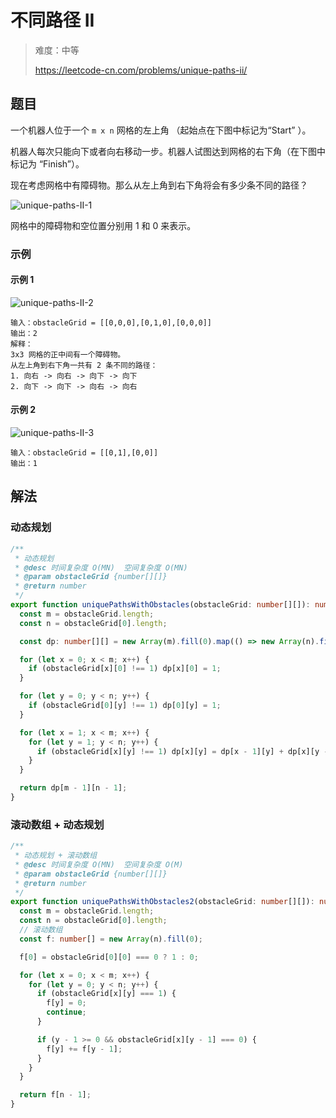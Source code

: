# 不同路径 II

> 难度：中等
>
> https://leetcode-cn.com/problems/unique-paths-ii/

## 题目

一个机器人位于一个 `m x n` 网格的左上角 （起始点在下图中标记为“Start” ）。

机器人每次只能向下或者向右移动一步。机器人试图达到网格的右下角（在下图中标记为
“Finish”）。

现在考虑网格中有障碍物。那么从左上角到右下角将会有多少条不同的路径？

![unique-paths-II-1](https://user-images.githubusercontent.com/88995580/159103256-2fd5e01d-8027-4f0e-8c73-18b7563a1de5.png)

网格中的障碍物和空位置分别用 1 和 0 来表示。

### 示例

#### 示例 1

![unique-paths-II-2](https://user-images.githubusercontent.com/88995580/159103233-6031111d-a476-42a3-b449-ad1a24a55e09.jpg)

```
输入：obstacleGrid = [[0,0,0],[0,1,0],[0,0,0]]
输出：2
解释：
3x3 网格的正中间有一个障碍物。
从左上角到右下角一共有 2 条不同的路径：
1. 向右 -> 向右 -> 向下 -> 向下
2. 向下 -> 向下 -> 向右 -> 向右
```

#### 示例 2

![unique-paths-II-3](https://user-images.githubusercontent.com/88995580/159103258-45251535-2b61-408f-8a8f-b2af649b4899.jpg)

```
输入：obstacleGrid = [[0,1],[0,0]]
输出：1
```

## 解法

### 动态规划

```typescript
/**
 * 动态规划
 * @desc 时间复杂度 O(MN)  空间复杂度 O(MN)
 * @param obstacleGrid {number[][]}
 * @return number
 */
export function uniquePathsWithObstacles(obstacleGrid: number[][]): number {
  const m = obstacleGrid.length;
  const n = obstacleGrid[0].length;

  const dp: number[][] = new Array(m).fill(0).map(() => new Array(n).fill(0));

  for (let x = 0; x < m; x++) {
    if (obstacleGrid[x][0] !== 1) dp[x][0] = 1;
  }

  for (let y = 0; y < n; y++) {
    if (obstacleGrid[0][y] !== 1) dp[0][y] = 1;
  }

  for (let x = 1; x < m; x++) {
    for (let y = 1; y < n; y++) {
      if (obstacleGrid[x][y] !== 1) dp[x][y] = dp[x - 1][y] + dp[x][y - 1];
    }
  }

  return dp[m - 1][n - 1];
}
```

### 滚动数组 + 动态规划

```typescript
/**
 * 动态规划 + 滚动数组
 * @desc 时间复杂度 O(MN)  空间复杂度 O(M)
 * @param obstacleGrid {number[][]}
 * @return number
 */
export function uniquePathsWithObstacles2(obstacleGrid: number[][]): number {
  const m = obstacleGrid.length;
  const n = obstacleGrid[0].length;
  // 滚动数组
  const f: number[] = new Array(n).fill(0);

  f[0] = obstacleGrid[0][0] === 0 ? 1 : 0;

  for (let x = 0; x < m; x++) {
    for (let y = 0; y < n; y++) {
      if (obstacleGrid[x][y] === 1) {
        f[y] = 0;
        continue;
      }

      if (y - 1 >= 0 && obstacleGrid[x][y - 1] === 0) {
        f[y] += f[y - 1];
      }
    }
  }

  return f[n - 1];
}
```
